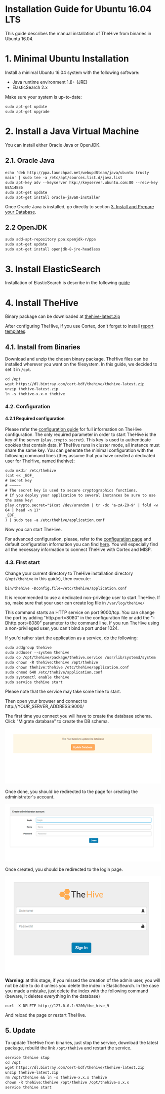 # Installation Guide for Ubuntu 16.04 LTS

This guide describes the manual installation of TheHive from binaries in Ubuntu 16.04.

# 1. Minimal Ubuntu Installation

Install a minimal Ubuntu 16.04  system with the following software:
 * Java runtime environment 1.8+ (JRE)
 * ElasticSearch 2.x

Make sure your system is up-to-date:

```
sudo apt-get update
sudo apt-get upgrade
```

# 2. Install a Java Virtual Machine
You can install either Oracle Java or OpenJDK.

## 2.1. Oracle Java
```
echo 'deb http://ppa.launchpad.net/webupd8team/java/ubuntu trusty main' | sudo tee -a /etc/apt/sources.list.d/java.list
sudo apt-key adv --keyserver hkp://keyserver.ubuntu.com:80 --recv-key EEA14886
sudo apt-get update
sudo apt-get install oracle-java8-installer
```

Once Oracle Java is installed, go directly to section
[3. Install and Prepare your Database](#3-install-and-prepare-your-database).

## 2.2 OpenJDK
```
sudo add-apt-repository ppa:openjdk-r/ppa
sudo apt-get update
sudo apt-get install openjdk-8-jre-headless

```

# 3. Install ElasticSearch

Installation of ElasticSearch is describe in the following [guide](elasticsearch-guide.md)
 
# 4. Install TheHive

Binary package can be downloaded at [thehive-latest.zip](https://dl.bintray.com/cert-bdf/thehive/thehive-latest.zip)

After configuring TheHive, if you use Cortex, don't forget to install
[report templates](../admin-guid.md#3-report-template-management).

## 4.1. Install from Binaries

Download and unzip the chosen binary package. TheHive files can be installed wherever you want on the filesystem. In
this guide, we decided to set it in `/opt`.

```
cd /opt
wget https://dl.bintray.com/cert-bdf/thehive/thehive-latest.zip
unzip thehive-latest.zip
ln -s thehive-x.x.x thehive
```

### 4.2. Configuration

#### 4.2.1 Required configuration

Please refer the [configuration guide](../admin/configuration.md) for full information on TheHive configuration.
The only required parameter in order to start TheHive is the key of the server (`play.crypto.secret`). This key is used
to authenticate cookies that contain data. If TheHive runs in cluster mode, all instance must share the same key.
You can generate the minimal configuration with the following command lines (they assume that you have created a
dedicated user for TheHive, named thehive):

```
sudo mkdir /etc/thehive
(cat << _EOF_
# Secret key
# ~~~~~
# The secret key is used to secure cryptographics functions.
# If you deploy your application to several instances be sure to use the same key!
play.crypto.secret="$(cat /dev/urandom | tr -dc 'a-zA-Z0-9' | fold -w 64 | head -n 1)"
_EOF_
) | sudo tee -a /etc/thehive/application.conf
```

Now you can start TheHive.

For advanced configuration, please, refer to the [configuration page](../admin/configuration.md) and default configuration
information you can find [here](../admin/default-configuration.md). You will especially find all the necessary information to
connect TheHive with Cortex and MISP.


### 4.3. First start

Change your current directory to TheHive installation directory (`/opt/thehive` in this guide), then execute:
```
bin/thehive -Dconfig.file=/etc/thehive/application.conf
```

It is recommended to use a dedicated non-privilege user to start TheHive. If so, make sure that your user can create log
file in `/var/log/thehive/`

This command starts an HTTP service on port 9000/tcp. You can change the port by adding "http.port=8080" in the
configuration file or add the "-Dhttp.port=8080" parameter to the command line. If you run TheHive using a
non-privileged user, you can't bind a port under 1024.


If you'd rather start the application as a service, do the following:
```
sudo addgroup thehive
sudo adduser --system thehive
sudo cp /opt/thehive/package/thehive.service /usr/lib/systemd/system
sudo chown -R thehive:thehive /opt/thehive
sudo chown thehive:thehive /etc/thehive/application.conf
sudo chmod 640 /etc/thehive/application.conf
sudo systemctl enable thehive
sudo service thehive start
```

Please note that the service may take some time to start.

Then open your browser and connect to http://YOUR_SERVER_ADDRESS:9000/

The first time you connect you will have to create the database schema. Click "Migrate database" to create the DB schema.

![](../files/installguide_update_database.png)

Once done, you should be redirected to the page for creating the administrator's account.

![](../files/installguide_create_admin.png)

Once created, you should be redirected to the login page.

![](../files/installguide_login.png)

**Warning**: at this stage, if you missed the creation of the admin user, you will not be able to do it unless you
delete the index in ElasticSearch. In the case you made a mistake, just delete the index with the following command
(beware, it deletes everything in the database)
```
curl -X DELETE http://127.0.0.1:9200/the_hive_9
```

And reload the page or restart TheHive.

## 5. Update

To update TheHive from binaries, just stop the service, download the latest package, rebuild the link `/opt/thehive` and
restart the service.

```
service thehive stop
cd /opt
wget https://dl.bintray.com/cert-bdf/thehive/thehive-latest.zip
unzip thehive-latest.zip
rm /opt/thehive && ln -s thehive-x.x.x thehive
chown -R thehive:thehive /opt/thehive /opt/thehive-x.x.x
service thehive start
```

